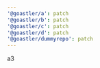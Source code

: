 ```yaml
---
'@goastler/a': patch
'@goastler/b': patch
'@goastler/c': patch
'@goastler/d': patch
'@goastler/dummyrepo': patch
---
```


a3

